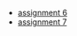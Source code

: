 <ul>
<li><a href="https://fieldbenjamin.github.io/constraints/assignment 6/index.html">assignment 6</a></li>
<li><a href="https://fieldbenjamin.github.io/constraints/assignment7/index.html">assignment 7</a></li>
</ul>
